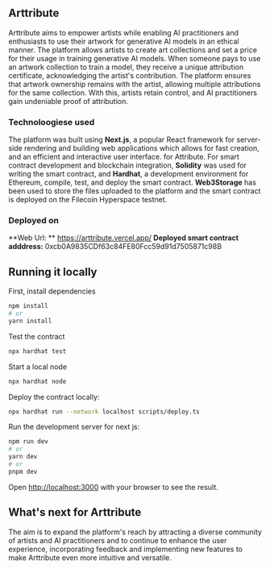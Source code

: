 ## Arttribute

Arttribute aims to empower artists while enabling AI practitioners and enthusiasts to use their artwork for generative AI models in an ethical manner.
The platform allows artists to create art collections and set a price for their usage in training generative AI models. When someone pays to use an artwork collection to train a model, they receive a unique attribution certificate, acknowledging the artist's contribution. The platform ensures that artwork ownership remains with the artist, allowing multiple attributions for the same collection.
With this, artists retain control, and AI practitioners gain undeniable proof of attribution.

### Technoloogiese used

The platform was built using **Next.js**, a popular React framework for server-side rendering and building web applications which allows for fast creation, and an efficient and interactive user interface. for Attribute.
For smart contract development and blockchain integration, **Solidity** was used for writing the smart contract, and **Hardhat**, a development environment for Ethereum, compile, test, and deploy the smart contract.
**Web3Storage** has been used to store the files uploaded to the platform and the smart contract is deployed on the Filecoin Hyperspace testnet.

### Deployed on

**Web Url: ** https://arttribute.vercel.app/
**Deployed smart contract adddress:** 0xcb0A9835CDf63c84FE80Fcc59d91d7505871c98B

## Running it locally

First, install dependencies

```bash
npm install
# or
yarn install
```

Test the contract

```bash
npx hardhat test
```

Start a local node

```bash
npx hardhat node
```

Deploy the contract locally:

```bash
npx hardhat run --network localhost scripts/deploy.ts
```

Run the development server for next js:

```bash
npm run dev
# or
yarn dev
# or
pnpm dev
```

Open [http://localhost:3000](http://localhost:3000) with your browser to see the result.

## What's next for Arttribute

The aim is to expand the platform's reach by attracting a diverse community of artists and AI practitioners and to continue to enhance the user experience, incorporating feedback and implementing new features to make Arttribute even more intuitive and versatile.
